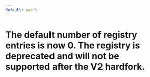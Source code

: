 ```yaml
---
default: patch
---
```


# The default number of registry entries is now 0. The registry is deprecated and will not be supported after the V2 hardfork.
